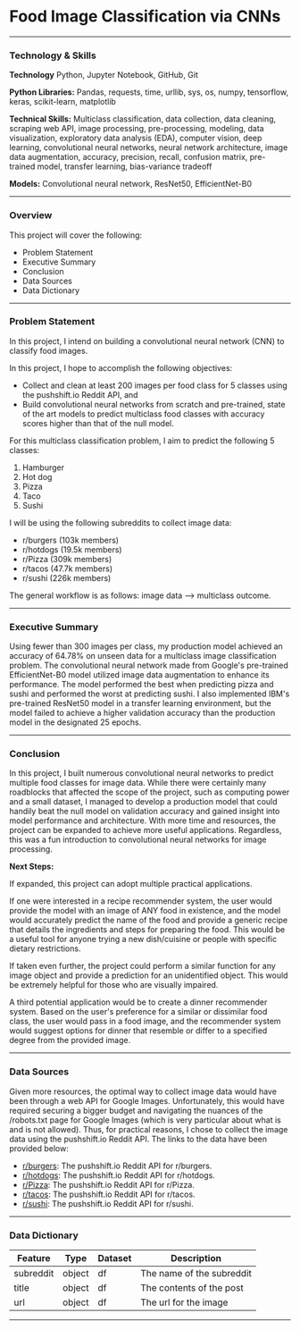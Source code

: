 # Food Image Classification via CNNs

---

### Technology & Skills

**Technology** Python, Jupyter Notebook, GitHub, Git

**Python Libraries:** Pandas, requests, time, urllib, sys, os, numpy, tensorflow, keras, scikit-learn, matplotlib

**Technical Skills:** Multiclass classification, data collection, data cleaning, scraping web API, image processing, pre-processing, modeling, data visualization, exploratory data analysis (EDA), computer vision, deep learning, convolutional neural networks, neural network architecture, image data augmentation, accuracy, precision, recall, confusion matrix, pre-trained model, transfer learning, bias-variance tradeoff

**Models:** Convolutional neural network, ResNet50, EfficientNet-B0

---

### Overview

This project will cover the following:
- Problem Statement
- Executive Summary
- Conclusion
- Data Sources
- Data Dictionary

---

### Problem Statement

In this project, I intend on building a convolutional neural network (CNN) to classify food images.

In this project, I hope to accomplish the following objectives:
- Collect and clean at least 200 images per food class for 5 classes using the pushshift.io Reddit API, and
- Build convolutional neural networks from scratch and pre-trained, state of the art models to predict multiclass food classes with accuracy scores higher than that of the null model.

For this multiclass classification problem, I aim to predict the following 5 classes:
1. Hamburger
2. Hot dog
3. Pizza
4. Taco
5. Sushi

I will be using the following subreddits to collect image data:
- r/burgers (103k members)
- r/hotdogs (19.5k members)
- r/Pizza (309k members)
- r/tacos (47.7k members)
- r/sushi (226k members)

The general workflow is as follows: image data --> multiclass outcome.

---

### Executive Summary

Using fewer than 300 images per class, my production model achieved an accuracy of 64.78% on unseen data for a multiclass image classification problem. The convolutional neural network made from Google's pre-trained EfficientNet-B0 model utilized image data augmentation to enhance its performance. The model performed the best when predicting pizza and sushi and performed the worst at predicting sushi. I also implemented IBM's pre-trained ResNet50 model in a transfer learning environment, but the model failed to achieve a higher validation accuracy than the production model in the designated 25 epochs.

---

### Conclusion

In this project, I built numerous convolutional neural networks to predict multiple food classes for image data. While there were certainly many roadblocks that affected the scope of the project, such as computing power and a small dataset, I managed to develop a production model that could handily beat the null model on validation accuracy and gained insight into model performance and architecture. With more time and resources, the project can be expanded to achieve more useful applications. Regardless, this was a fun introduction to convolutional neural networks for image processing.

**Next Steps:** 

If expanded, this project can adopt multiple practical applications.

If one were interested in a recipe recommender system, the user would provide the model with an image of ANY food in existence, and the model would accurately predict the name of the food and provide a generic recipe that details the ingredients and steps for preparing the food. This would be a useful tool for anyone trying a new dish/cuisine or people with specific dietary restrictions. 

If taken even further, the project could perform a similar function for any image object and provide a prediction for an unidentified object. This would be extremely helpful for those who are visually impaired.

A third potential application would be to create a dinner recommender system. Based on the user's preference for a similar or dissimilar food class, the user would pass in a food image, and the recommender system would suggest options for dinner that resemble or differ to a specified degree from the provided image.

---

### Data Sources

Given more resources, the optimal way to collect image data would have been through a web API for Google Images. Unfortunately, this would have required securing a bigger budget and navigating the nuances of the /robots.txt page for Google Images (which is very particular about what is and is not allowed). Thus, for practical reasons, I chose to collect the image data using the pushshift.io Reddit API. The links to the data have been provided below:
- [r/burgers](https://api.pushshift.io/reddit/search/submission?subreddit=burgers): The pushshift.io Reddit API for r/burgers.
- [r/hotdogs](https://api.pushshift.io/reddit/search/submission?subreddit=hotdogs): The pushshift.io Reddit API for r/hotdogs.
- [r/Pizza](https://api.pushshift.io/reddit/search/submission?subreddit=Pizza): The pushshift.io Reddit API for r/Pizza.
- [r/tacos](https://api.pushshift.io/reddit/search/submission?subreddit=tacos): The pushshift.io Reddit API for r/tacos.
- [r/sushi](https://api.pushshift.io/reddit/search/submission?subreddit=sushi): The pushshift.io Reddit API for r/sushi.

---

### Data Dictionary

|Feature|Type|Dataset|Description|
|---|---|---|---|
|subreddit|object|df|The name of the subreddit|
|title|object|df|The contents of the post|
|url|object|df|The url for the image|

---